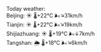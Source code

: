 Today weather:  
Beijing: ☀️   🌡️+22°C 🌬️↘31km/h  
Tianjin: ☀️   🌡️+22°C 🌬️↘19km/h  
Shijiazhuang: ☀️   🌡️+19°C 🌬️↓7km/h  
Tangshan: 🌦   🌡️+18°C 🌬️↘6km/h  
